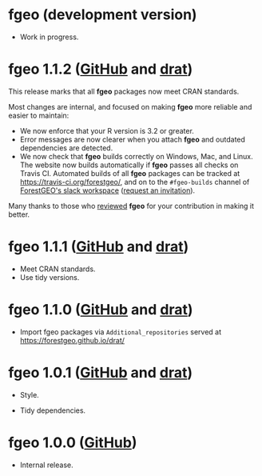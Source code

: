 # fgeo (development version)

* Work in progress.

# fgeo 1.1.2 ([GitHub](https://github.com/forestgeo/fgeo/releases) and [drat](https://forestgeo.github.io/drat/))

This release marks that all __fgeo__ packages now meet CRAN standards. 

Most changes are internal, and focused on making __fgeo__ more reliable and easier to maintain:

* We now enforce that your R version is 3.2 or greater.
* Error messages are now clearer when you attach __fgeo__ and outdated dependencies are detected.
* We now check that __fgeo__ builds correctly on Windows, Mac, and Linux.
The website now builds automatically if __fgeo__ passes all checks on Travis CI. Automated builds of all __fgeo__ packages can be tracked at <https://travis-ci.org/forestgeo/>, and on to the `#fgeo-builds` channel of [ForestGEO's slack workspace](https://forestgeo.slack.com/) ([request an invitation](https://github.com/forestgeo/forum/issues/new)).

Many thanks to those who [reviewed](https://forestgeo.github.io/fgeo/authors.html) __fgeo__ for your contribution in making it better.

# fgeo 1.1.1 ([GitHub](https://github.com/forestgeo/fgeo/releases) and [drat](https://forestgeo.github.io/drat/))

* Meet CRAN standards.
* Use tidy versions.

# fgeo 1.1.0 ([GitHub](https://github.com/forestgeo/fgeo/releases) and [drat](https://forestgeo.github.io/drat/))

* Import fgeo packages via `Additional_repositories` served at <https://forestgeo.github.io/drat/>

# fgeo 1.0.1 ([GitHub](https://github.com/forestgeo/fgeo/releases) and [drat](https://forestgeo.github.io/drat/))

* Style.

* Tidy dependencies.

# fgeo 1.0.0 ([GitHub](https://github.com/forestgeo/fgeo/releases))

* Internal release.
